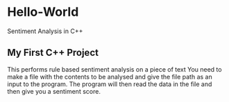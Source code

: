 # Hello-World
Sentiment Analysis in C++

## My First C++ Project

This performs rule based sentiment analysis on a piece of text
You need to make a file with the contents to be analysed and give the file path as an input to the program.
The program will then read the data in the file and then give you a sentiment score.

